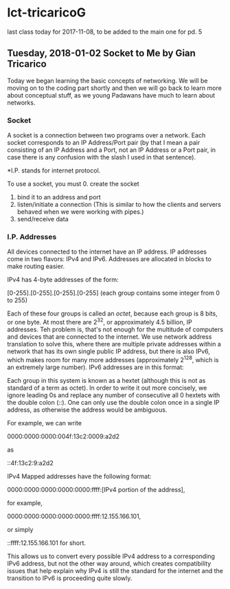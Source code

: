 # lct-tricaricoG
last class today for 2017-11-08, to be added to the main one for pd. 5

## Tuesday, 2018-01-02 Socket to Me by Gian Tricarico

Today we began learning the basic concepts of networking. We will be moving on
to the coding part shortly and then we will go back to learn more about
conceptual stuff, as we young Padawans have much to learn about networks.

### Socket

A socket is a connection between two programs over a network. Each socket corresponds to an IP Address/Port pair (by that I mean a pair consisting of an IP
Address and a Port, not an IP Address or a Port pair, in case there is any
confusion with the slash I used in that sentence).

*I.P. stands for internet protocol.

To use a socket, you must
0. create the socket
1. bind it to an address and port
2. listen/initiate a connection (This is similar to how the clients and servers
behaved when we were working with pipes.)
3. send/receive data

### I.P. Addresses

All devices connected to the internet have an IP address. IP addresses come in
two flavors: IPv4 and IPv6. Addresses are allocated in blocks to make routing
easier.

IPv4 has 4-byte addresses of the form:

[0-255].[0-255].[0-255].[0-255] (each group contains some integer from 0 to 255)

Each of these four groups is called an *octet*, because each group is 8 bits,
or one byte. At most there are 2<sup>32</sup>, or approximately 4.5 billion, IP
addresses. Teh problem is, that's not enough for the multitude of computers and
devices that are connected to the internet. We use network address translation
to solve this, where there are multiple private addresses within a network that
has its own single public IP address, but there is also IPv6, which makes room
for many more addresses (approximately 2<sup>128</sup>, which is an extremely
large number). IPv6 addresses are in this format:

[0-ffff]:[0-ffff]:[0-ffff]:[0-ffff]:[0-ffff]:[0-ffff]:[0-ffff]:[0-ffff] (using
hexidecimal notation)

Each group in this system is known as a hextet (although this is not as standard
of a term as octet). In order to write it out more concisely, we ignore leading 0s and replace any number of consecutive all 0 hextets with the double colon (::). One can only use the double colon once in a single IP address, as otherwise the address would be ambiguous.

For example, we can write

0000:0000:0000:004f:13c2:0009:a2d2

as

::4f:13c2:9:a2d2

IPv4 Mapped addresses have the following format:

0000:0000:0000:0000:0000:ffff:[IPv4 portion of the address], 

for example,

0000:0000:0000:0000:0000:ffff:12.155.166.101,

or simply

::ffff:12.155.166.101 for short.

This allows us to convert every possible IPv4 address to a corresponding IPv6
address, but not the other way around, which creates compatibility issues that
help explain why IPv4 is still the standard for the internet and the transition
to IPv6 is proceeding quite slowly.